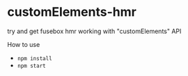 # customElements-hmr
try and get fusebox hmr working with "customElements" API 

How to use
* `npm install`
* `npm start`